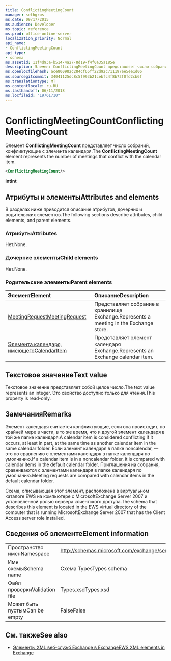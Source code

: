 ```yaml
---
title: ConflictingMeetingCount
manager: sethgros
ms.date: 09/17/2015
ms.audience: Developer
ms.topic: reference
ms.prod: office-online-server
localization_priority: Normal
api_name:
- ConflictingMeetingCount
api_type:
- schema
ms.assetid: 11f4d93a-b514-4a27-8d19-f4f0a35a185e
description: Элемент ConflictingMeetingCount представляет число собраний, конфликтующие с элемента календаря.
ms.openlocfilehash: ace800982c284cf65ff22d92c711197ee5ee1d06
ms.sourcegitcommit: 34041125dc8c5f993b21cebfc4f8b72f0fd2cb6f
ms.translationtype: MT
ms.contentlocale: ru-RU
ms.lasthandoff: 06/11/2018
ms.locfileid: "19761710"
---
```

# <a name="conflictingmeetingcount"></a><span data-ttu-id="a7298-103">ConflictingMeetingCount</span><span class="sxs-lookup"><span data-stu-id="a7298-103">ConflictingMeetingCount</span></span>

<span data-ttu-id="a7298-104">Элемент **ConflictingMeetingCount** представляет число собраний, конфликтующие с элемента календаря.</span><span class="sxs-lookup"><span data-stu-id="a7298-104">The **ConflictingMeetingCount** element represents the number of meetings that conflict with the calendar item.</span></span> 
  
```xml
<ConflictingMeetingCount/>
```

 <span data-ttu-id="a7298-105">**int**</span><span class="sxs-lookup"><span data-stu-id="a7298-105">**int**</span></span>
## <a name="attributes-and-elements"></a><span data-ttu-id="a7298-106">Атрибуты и элементы</span><span class="sxs-lookup"><span data-stu-id="a7298-106">Attributes and elements</span></span>

<span data-ttu-id="a7298-107">В разделах ниже приводится описание атрибутов, дочерних и родительских элементов.</span><span class="sxs-lookup"><span data-stu-id="a7298-107">The following sections describe attributes, child elements, and parent elements.</span></span>
  
### <a name="attributes"></a><span data-ttu-id="a7298-108">Атрибуты</span><span class="sxs-lookup"><span data-stu-id="a7298-108">Attributes</span></span>

<span data-ttu-id="a7298-109">Нет.</span><span class="sxs-lookup"><span data-stu-id="a7298-109">None.</span></span>
  
### <a name="child-elements"></a><span data-ttu-id="a7298-110">Дочерние элементы</span><span class="sxs-lookup"><span data-stu-id="a7298-110">Child elements</span></span>

<span data-ttu-id="a7298-111">Нет.</span><span class="sxs-lookup"><span data-stu-id="a7298-111">None.</span></span>
  
### <a name="parent-elements"></a><span data-ttu-id="a7298-112">Родительские элементы</span><span class="sxs-lookup"><span data-stu-id="a7298-112">Parent elements</span></span>

|<span data-ttu-id="a7298-113">**Элемент**</span><span class="sxs-lookup"><span data-stu-id="a7298-113">**Element**</span></span>|<span data-ttu-id="a7298-114">**Описание**</span><span class="sxs-lookup"><span data-stu-id="a7298-114">**Description**</span></span>|
|:-----|:-----|
|[<span data-ttu-id="a7298-115">MeetingRequest</span><span class="sxs-lookup"><span data-stu-id="a7298-115">MeetingRequest</span></span>](meetingrequest.md) <br/> |<span data-ttu-id="a7298-116">Представляет собрание в хранилище Exchange.</span><span class="sxs-lookup"><span data-stu-id="a7298-116">Represents a meeting in the Exchange store.</span></span>  <br/> |
|[<span data-ttu-id="a7298-117">Элемента календаря, имеющего</span><span class="sxs-lookup"><span data-stu-id="a7298-117">CalendarItem</span></span>](calendaritem.md) <br/> |<span data-ttu-id="a7298-118">Представляет элемент календаря Exchange.</span><span class="sxs-lookup"><span data-stu-id="a7298-118">Represents an Exchange calendar item.</span></span>  <br/> |
   
## <a name="text-value"></a><span data-ttu-id="a7298-119">Текстовое значение</span><span class="sxs-lookup"><span data-stu-id="a7298-119">Text value</span></span>

<span data-ttu-id="a7298-120">Текстовое значение представляет собой целое число.</span><span class="sxs-lookup"><span data-stu-id="a7298-120">The text value represents an integer.</span></span> <span data-ttu-id="a7298-121">Это свойство доступно только для чтения.</span><span class="sxs-lookup"><span data-stu-id="a7298-121">This property is read-only.</span></span>
  
## <a name="remarks"></a><span data-ttu-id="a7298-122">Замечания</span><span class="sxs-lookup"><span data-stu-id="a7298-122">Remarks</span></span>

<span data-ttu-id="a7298-123">Элемент календаря считается конфликтующие, если она происходит, по крайней мере в части, в то же время, что и другой элемент календаря в той же папке календаря.</span><span class="sxs-lookup"><span data-stu-id="a7298-123">A calendar item is considered conflicting if it occurs, at least in part, at the same time as another calendar item in the same calendar folder.</span></span> <span data-ttu-id="a7298-124">Если элемент календаря в папке noncalendar, — это по сравнению с элементами календаря в папке календаря по умолчанию.</span><span class="sxs-lookup"><span data-stu-id="a7298-124">If a calendar item is in a noncalendar folder, it is compared with calendar items in the default calendar folder.</span></span> <span data-ttu-id="a7298-125">Приглашения на собрания, сравниваются с элементами календаря в папке календаря по умолчанию.</span><span class="sxs-lookup"><span data-stu-id="a7298-125">Meeting requests are compared with calendar items in the default calendar folder.</span></span>
  
<span data-ttu-id="a7298-126">Схема, описывающая этот элемент, расположена в виртуальном каталоге EWS на компьютере с MicrosoftExchange Server 2007 и установленной ролью сервера клиентского доступа.</span><span class="sxs-lookup"><span data-stu-id="a7298-126">The schema that describes this element is located in the EWS virtual directory of the computer that is running MicrosoftExchange Server 2007 that has the Client Access server role installed.</span></span>
  
## <a name="element-information"></a><span data-ttu-id="a7298-127">Сведения об элементе</span><span class="sxs-lookup"><span data-stu-id="a7298-127">Element information</span></span>

|||
|:-----|:-----|
|<span data-ttu-id="a7298-128">Пространство имен</span><span class="sxs-lookup"><span data-stu-id="a7298-128">Namespace</span></span>  <br/> |http://schemas.microsoft.com/exchange/services/2006/types  <br/> |
|<span data-ttu-id="a7298-129">Имя схемы</span><span class="sxs-lookup"><span data-stu-id="a7298-129">Schema name</span></span>  <br/> |<span data-ttu-id="a7298-130">Схема Types</span><span class="sxs-lookup"><span data-stu-id="a7298-130">Types schema</span></span>  <br/> |
|<span data-ttu-id="a7298-131">Файл проверки</span><span class="sxs-lookup"><span data-stu-id="a7298-131">Validation file</span></span>  <br/> |<span data-ttu-id="a7298-132">Types.xsd</span><span class="sxs-lookup"><span data-stu-id="a7298-132">Types.xsd</span></span>  <br/> |
|<span data-ttu-id="a7298-133">Может быть пустым</span><span class="sxs-lookup"><span data-stu-id="a7298-133">Can be empty</span></span>  <br/> |<span data-ttu-id="a7298-134">False</span><span class="sxs-lookup"><span data-stu-id="a7298-134">False</span></span>  <br/> |
   
## <a name="see-also"></a><span data-ttu-id="a7298-135">См. также</span><span class="sxs-lookup"><span data-stu-id="a7298-135">See also</span></span>



- [<span data-ttu-id="a7298-136">Элементы XML веб-служб Exchange в Exchange</span><span class="sxs-lookup"><span data-stu-id="a7298-136">EWS XML elements in Exchange</span></span>](ews-xml-elements-in-exchange.md)

